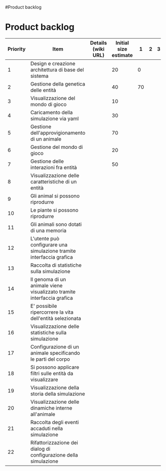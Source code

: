 #Product backlog
# Product backlog

| Priority | Item                                                                    	 | Details (wiki URL)  | Initial size estimate | 1 | 2 | 3 | 4 | 
|----------|---------------------------------------------------------------------------|---------------------|-----------------------|---|---|---|---|
| 1        |Design e creazione architettura di base del sistema	                             	 |                     | 20                    | 0        |   |   |   |
| 2        |  Gestione della genetica delle entità|                     | 40                    | 70|   |   |   | 
| 3        |  Visualizzazione del mondo di gioco|                     | 10                    |   |   |   |   |
| 4        |  Caricamento della simulazione via yaml|         | 30                  |   |   |   |   |
| 5        |  Gestione dell'approvigionamento di un animale| | 70                  |   |   |   |   |
| 6        |  Gestione del mondo di gioco |                     | 20                  |   |   |   |   |
| 7        |  Gestione delle interazioni fra entità 	 |                  | 50                  |   |   |   |   |
| 8        |  Visualizzazione delle caratteristiche di un entità 	    |                       |                     |   |   |   |   |
| 9        |  Gli animal si possono riprodurre	    |                       |                     |   |   |   |   |
| 10        |  Le piante si possono riprodurre    |                       |                     |   |   |   |   |
| 11        |  Gli animali sono dotati di una memoria	    |                       |                     |   |   |   |   |
| 12        |  L'utente può configurare una simulazione tramite interfaccia grafica |                       |                     |   |   |   |   |
|13        | Raccolta di statistiche sulla simulazione	    |                       |                     |   |   |   |   |
| 14        |  Il genoma di un animale viene visualizzato tramite interfaccia grafica	    |                       |                     |   |   |   |   |
| 15        |  E' possibile ripercorrere la vita dell'entità selezionata	    |                       |                     |   |   |   |   |
| 16        |  Visualizzazione delle statistiche sulla simulazione	    |                       |                     |   |   |   |   |
| 17        |  Configurazione di un animale specificando le parti del corpo |                       |                     |   |   |   |   |
| 18        | Si possono applicare filtri sulle entità da visualizzare 	    |                       |                     |   |   |   |   |
| 19        |  Visualizzazione della storia della simulazione 	    |                       |                     |   |   |   |   |
| 20        |  Visualizzazione delle dinamiche interne all'animale 	    |                       |                     |   |   |   |   |
| 21        |  Raccolta degli eventi accaduti nella simulazione	    |                       |                     |   |   |   |   |
| 22        |  Rifattorizzazione dei dialog di configurazione della simulazione 	    |                       |                     |   |   |   |   |
